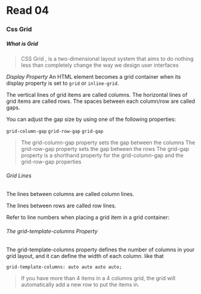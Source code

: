 # Read 04

### Css Grid

##### What is Grid

> CSS Grid , is a two-dimensional layout system that aims to do nothing less than completely change the way we design user interfaces

_Display Property_
An HTML element becomes a grid container when its display property is set to `grid` or `inline-grid`.

The vertical lines of grid items are called columns.
The horizontal lines of grid items are called rows.
The spaces between each column/row are called gaps.

You can adjust the gap size by using one of the following properties:

`grid-column-gap`
`grid-row-gap`
`grid-gap`

>The grid-column-gap property sets the gap between the columns
>The grid-row-gap property sets the gap between the rows
>The grid-gap property is a shorthand property for the grid-column-gap and the grid-row-gap properties

###### Grid Lines

The lines between columns are called column lines.

The lines between rows are called row lines.

Refer to line numbers when placing a grid item in a grid container:

###### The grid-template-columns Property

The grid-template-columns property defines the number of columns in your grid layout, and it can define the width of each column.
like that

`grid-template-columns: auto auto auto auto;`

>If you have more than 4 items in a 4 columns grid, the grid will automatically add a new row to put the items in.


